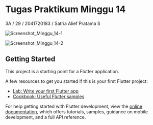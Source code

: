 # Tugas Praktikum Minggu 14

3A / 29 / 2041720183 / Satria Alief Pratama S

![Screenshot_Minggu_14-1](https://user-images.githubusercontent.com/95731826/205674996-1f16d7f2-b77e-4f1d-877a-c3e280a153e6.png)

![Screenshot_Minggu_14-2](https://user-images.githubusercontent.com/95731826/205675026-08a695f0-5f88-4a27-bb0d-e1c5fc1d40db.png)

## Getting Started

This project is a starting point for a Flutter application.

A few resources to get you started if this is your first Flutter project:

- [Lab: Write your first Flutter app](https://docs.flutter.dev/get-started/codelab)
- [Cookbook: Useful Flutter samples](https://docs.flutter.dev/cookbook)

For help getting started with Flutter development, view the
[online documentation](https://docs.flutter.dev/), which offers tutorials,
samples, guidance on mobile development, and a full API reference.
